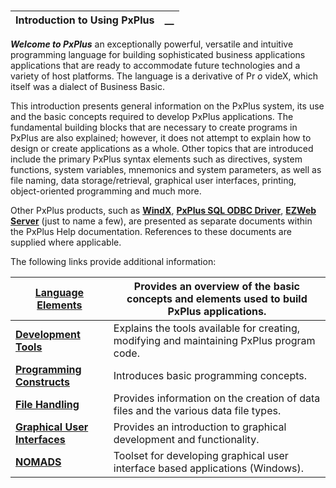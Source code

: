 # 

**Introduction to Using PxPlus** |  **__**  
---|---  
  
**_Welcome to PxPlus_** an exceptionally powerful, versatile and intuitive programming language for building sophisticated business applications applications that are ready to accommodate future technologies and a variety of host platforms. The language is a derivative of Pr _o_ videX, which itself was a dialect of Business Basic.

This introduction presents general information on the PxPlus system, its use and the basic concepts required to develop PxPlus applications. The fundamental building blocks that are necessary to create programs in PxPlus are also explained; however, it does not attempt to explain how to design or create applications as a whole. Other topics that are introduced include the primary PxPlus syntax elements such as directives, system functions, system variables, mnemonics and system parameters, as well as file naming, data storage/retrieval, graphical user interfaces, printing, object-oriented programming and much more.

Other PxPlus products, such as **[WindX](../windx.md)**, **[PxPlus SQL ODBC Driver](../odbc/pxplus_odbc.md)**, **[EZWeb Server](../EZWebServer/EZweb%20Introduction.md)** (just to name a few), are presented as separate documents within the PxPlus Help documentation. References to these documents are supplied where applicable.

The following links provide additional information:

**[Language Elements](Language%20Elements/Introduction.md)** |  Provides an overview of the basic concepts and elements used to build PxPlus applications.  
---|---  
**[Development Tools](Development%20Tools/Introduction.md)** |  Explains the tools available for creating, modifying and maintaining PxPlus program code.  
**[Programming Constructs](Programming%20Constructs/Introduction.md)** |  Introduces basic programming concepts.  
**[File Handling](File%20Handling/Introduction.md)** |  Provides information on the creation of data files and the various data file types.  
**[Graphical User Interfaces](Graphical%20User%20Interfaces/Introduction.md)** |  Provides an introduction to graphical development and functionality.  
**[NOMADS](../NOMADS%20Graphical%20Application/Introduction.md)** |  Toolset for developing graphical user interface based applications (Windows).

